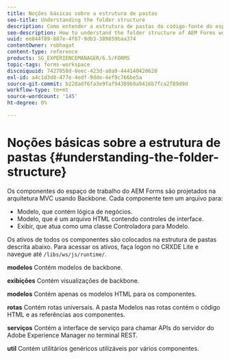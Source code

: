 ```yaml
---
title: Noções básicas sobre a estrutura de pastas
seo-title: Understanding the folder structure
description: Como entender a estrutura de pastas do código-fonte do espaço de trabalho do AEM Forms para personalizar.
seo-description: How to understand the folder structure of AEM Forms workspace source code to customize.
uuid: ee844f89-887e-4f07-9db3-389859baa374
contentOwner: robhagat
content-type: reference
products: SG_EXPERIENCEMANAGER/6.5/FORMS
topic-tags: forms-workspace
discoiquuid: 7427858d-8eec-423d-a0a9-444140420620
exl-id: a4c1d3d8-477e-4edf-9dde-4ef9c766be5a
source-git-commit: b220adf6fa3e9faf94389b9a9416b7fca2f89d9d
workflow-type: tm+mt
source-wordcount: '145'
ht-degree: 0%

---
```


# Noções básicas sobre a estrutura de pastas {#understanding-the-folder-structure}

Os componentes do espaço de trabalho do AEM Forms são projetados na arquitetura MVC usando Backbone. Cada componente tem um arquivo para:

* Modelo, que contém lógica de negócios.
* Modelo, que é um arquivo HTML contendo controles de interface.
* Exibir, que atua como uma classe Controladora para Modelo.

Os ativos de todos os componentes são colocados na estrutura de pastas descrita abaixo. Para acessar os ativos, faça logon no CRXDE Lite e navegue até `/libs/ws/js/runtime/`.

**modelos** Contém modelos de backbone.

**exibições** Contém visualizações de backbone.

**modelos** Contém apenas os modelos HTML para os componentes.

**rotas** Contém rotas universais. A pasta Modelos nas rotas contém o código HTML e as referências aos componentes.

**serviços** Contém a interface de serviço para chamar APIs do servidor do Adobe Experience Manager no terminal REST.

**util** Contém utilitários genéricos utilizáveis por vários componentes.
